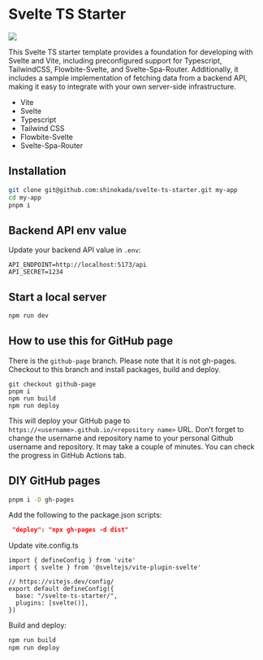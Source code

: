 # Svelte TS Starter

[![](https://img.shields.io/static/v1?label=Sponsor&message=%E2%9D%A4&logo=GitHub&color=%23fe8e86)](https://github.com/sponsors/shinokada)

This Svelte TS starter template provides a foundation for developing with Svelte and Vite, including preconfigured support for Typescript, TailwindCSS, Flowbite-Svelte, and Svelte-Spa-Router. Additionally, it includes a sample implementation of fetching data from a backend API, making it easy to integrate with your own server-side infrastructure.

- Vite
- Svelte
- Typescript
- Tailwind CSS
- Flowbite-Svelte
- Svelte-Spa-Router

## Installation

```bash
git clone git@github.com:shinokada/svelte-ts-starter.git my-app
cd my-app
pnpm i
```

## Backend API env value

Update your backend API value in `.env`:

```text
API_ENDPOINT=http://localhost:5173/api
API_SECRET=1234
```

## Start a local server

```bash
npm run dev
```

## How to use this for GitHub page

There is the `github-page` branch. Please note that it is not gh-pages.
Checkout to this branch and install packages, build and deploy.

```
git checkout github-page
pnpm i
npm run build
npm run deploy
```

This will deploy your GitHub page to `https://<username>.github.io/<repository name>` URL. Don’t forget to change the username and repository name to your personal Github username and repository.
It may take a couple of minutes. You can check the progress in GitHub Actions tab.

## DIY GitHub pages

```bash
pnpm i -D gh-pages
```

Add the following to the package.json scripts:

```json
 "deploy": "npx gh-pages -d dist"
```

Update vite.config.ts

```
import { defineConfig } from 'vite'
import { svelte } from '@sveltejs/vite-plugin-svelte'

// https://vitejs.dev/config/
export default defineConfig({
  base: "/svelte-ts-starter/",
  plugins: [svelte()],
})
```

Build and deploy:

```bash
npm run build
npm run deploy
```
